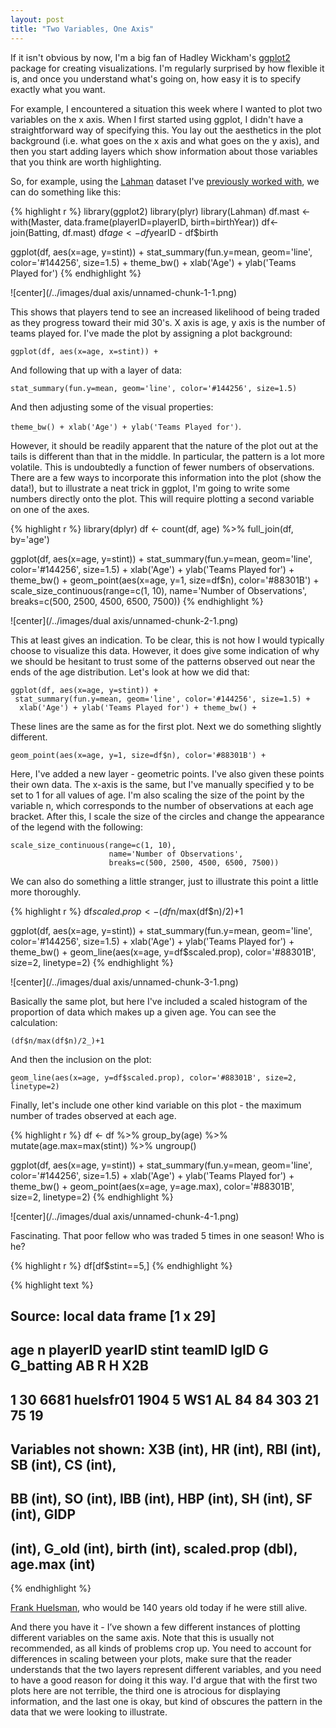```yaml
---
layout: post
title: "Two Variables, One Axis"
---
```


If it isn't obvious by now, I'm a big fan of Hadley Wickham's [ggplot2][ref1] package for creating visualizations.  I'm regularly surprised by how flexible it is, and once you understand what's going on, how easy it is to specify exactly what you want.

For example, I encountered a situation this week where I wanted to plot two variables on the x axis.  When I first started using ggplot, I didn't have a straightforward way of specifying this.  You lay out the aesthetics in the plot background (i.e. what goes on the x axis and what goes on the y axis), and then you start adding layers which show information about those variables that you think are worth highlighting.  

So, for example, using the [Lahman][ref2] dataset I've [previously worked with][ref3], we can do something like this:


{% highlight r %}
library(ggplot2)
library(plyr)
library(Lahman)
df.mast <- with(Master, data.frame(playerID=playerID, birth=birthYear))
df<-join(Batting, df.mast)
df$age <- df$yearID - df$birth

ggplot(df, aes(x=age, y=stint)) +
 stat_summary(fun.y=mean, geom='line', color='#144256', size=1.5) + 
  theme_bw() + xlab('Age') + ylab('Teams Played for')
{% endhighlight %}

![center](/../images/dual axis/unnamed-chunk-1-1.png) 

This shows that players tend to see an increased likelihood of being traded as they progress toward their mid 30's.  X axis is age, y axis is the number of teams played for.  I've made the plot by assigning a plot background:

`ggplot(df, aes(x=age, x=stint)) +`

And following that up with a layer of data:

`stat_summary(fun.y=mean, geom='line', color='#144256', size=1.5)`

And then adjusting some of the visual properties:

`theme_bw() + xlab('Age') + ylab('Teams Played for')`.

However, it should be readily apparent that the nature of the plot out at the tails is different than that in the middle.  In particular, the pattern is a lot more volatile.  This is undoubtedly a function of fewer numbers of observations.  There are a few ways to incorporate this information into the plot (show the data!), but to illustrate a neat trick in ggplot, I'm going to write some numbers directly onto the plot.  This will require plotting a second variable on one of the axes.


{% highlight r %}
library(dplyr)
df <- count(df, age) %>%
  full_join(df, by='age')

ggplot(df, aes(x=age, y=stint)) +
 stat_summary(fun.y=mean, geom='line', color='#144256', size=1.5) + 
  xlab('Age') + ylab('Teams Played for') + theme_bw() +
  geom_point(aes(x=age, y=1, size=df$n), color='#88301B') +
  scale_size_continuous(range=c(1, 10), 
                        name='Number of Observations',
                        breaks=c(500, 2500, 4500, 6500, 7500))
{% endhighlight %}

![center](/../images/dual axis/unnamed-chunk-2-1.png) 

This at least gives an indication.  To be clear, this is not how I would typically choose to visualize this data.  However, it does give some indication of why we should be hesitant to trust some of the patterns observed out near the ends of the age distribution.  Let's look at how we did that:

```
ggplot(df, aes(x=age, y=stint)) +
 stat_summary(fun.y=mean, geom='line', color='#144256', size=1.5) + 
  xlab('Age') + ylab('Teams Played for') + theme_bw() +
```

These lines are the same as for the first plot.  Next we do something slightly different.

`geom_point(aes(x=age, y=1, size=df$n), color='#88301B') +`

Here, I've added a new layer - geometric points.  I've also given these points their own data.  The x-axis is the same, but I've manually specified y to be set to 1 for all values of age.  I'm also scaling the size of the point by the variable n, which corresponds to the number of observations at each age bracket.  After this, I scale the size of the circles and change the appearance of the legend with the following:

```
scale_size_continuous(range=c(1, 10), 
                      name='Number of Observations',
                      breaks=c(500, 2500, 4500, 6500, 7500))
```

We can also do something a little stranger, just to illustrate this point a little more thoroughly.  


{% highlight r %}
df$scaled.prop <- (df$n/max(df$n)/2)+1

ggplot(df, aes(x=age, y=stint)) +
 stat_summary(fun.y=mean, geom='line', color='#144256', size=1.5) + 
  xlab('Age') + ylab('Teams Played for') + theme_bw() +
  geom_line(aes(x=age, y=df$scaled.prop), color='#88301B', size=2, linetype=2) 
{% endhighlight %}

![center](/../images/dual axis/unnamed-chunk-3-1.png) 

Basically the same plot, but here I've included a scaled histogram of the proportion of data which makes up a given age.  You can see the calculation:

`(df$n/max(df$n)/2_)+1`

And then the inclusion on the plot: 

`geom_line(aes(x=age, y=df$scaled.prop), color='#88301B', size=2, linetype=2)`

Finally, let's include one other kind variable on this plot - the maximum number of trades observed at each age.


{% highlight r %}
df <- df %>%
  group_by(age) %>%
  mutate(age.max=max(stint)) %>%
  ungroup()

ggplot(df, aes(x=age, y=stint)) +
 stat_summary(fun.y=mean, geom='line', color='#144256', size=1.5) + 
  xlab('Age') + ylab('Teams Played for') + theme_bw() +
  geom_point(aes(x=age, y=age.max), color='#88301B', size=2, linetype=2) 
{% endhighlight %}

![center](/../images/dual axis/unnamed-chunk-4-1.png) 

Fascinating.  That poor fellow who was traded 5 times in one season!  Who is he?


{% highlight r %}
df[df$stint==5,]
{% endhighlight %}



{% highlight text %}
## Source: local data frame [1 x 29]
## 
##   age    n  playerID yearID stint teamID lgID  G G_batting  AB  R  H X2B
## 1  30 6681 huelsfr01   1904     5    WS1   AL 84        84 303 21 75  19
## Variables not shown: X3B (int), HR (int), RBI (int), SB (int), CS (int),
##   BB (int), SO (int), IBB (int), HBP (int), SH (int), SF (int), GIDP
##   (int), G_old (int), birth (int), scaled.prop (dbl), age.max (int)
{% endhighlight %}

[Frank Huelsman][ref4], who would be 140 years old today if he were still alive.

And there you have it - I’ve shown a few different instances of plotting different variables on the same axis. Note that this is usually not recommended, as all kinds of problems crop up.  You need to account for differences in scaling between your plots, make sure that the reader understands that the two layers represent different variables, and you need to have a good reason for doing it this way.  I'd argue that with the first two plots here are not terrible, the third one is atrocious for displaying information, and the last one is okay, but kind of obscures the pattern in the data that we were looking to illustrate.

[ref1]:  <http://ggplot2.org/>
[ref2]:  <http://cran.r-project.org/web/packages/Lahman/index.html>
[ref3]:  <http://riddlet.github.io/LookingAtYourData/>
[ref4]:  <http://www.fangraphs.com/statss.aspx?playerid=1006142&position=OF>
